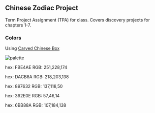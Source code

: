 ## Chinese Zodiac Project

Term Project Assignment (TPA) for class. Covers discovery projects
for chapters 1-7.

### Colors

Using [Carved Chinese Box](http://www.colourlovers.com/palette/2038614/Carved_Chinese_Box)

![palette](https://github.com/rothgar/msit570/blob/master/ChineseZodiac/images/color-palatte.png)

hex: FBE4AE
RGB: 251,228,174

hex: DACB8A
RGB: 218,203,138

hex: 897632
RGB: 137,118,50

hex: 392E0E
RGB: 57,46,14

hex: 6BB88A
RGB: 107,184,138

